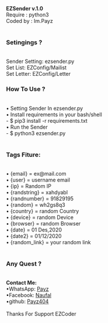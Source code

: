 <b>EZSender v.1.0</b>
<br>
Require : python3
<br>
Coded by : Im.Payz
<br>
<br>
<h3>Setingings ?</h3>
<br>
Sender Setting: ezsender.py
<br>
Set List: EZConfig/Mailist
<br>
Set Letter: EZConfig/Letter
<br>
  <h3>How To Use ?</h3>
<br>
• Setting Sender In ezsender.py
<br>
• Install requirements in your bash/shell
<br>
- $ pip3 install -r requirements.txt
<br>
• Run the Sender
<br>
- $ python3 ezsender.py
<br>
<br>  
  <h3>Tags Fiture:</h3>
<br>  
  • {email} = ex@mail.com 
  <br>
  • {user} = username email
  <br>
  • {ip} = Random IP
  <br>
  • {randstring} = xahdyabl
  <br>
  • {randnumber} = 91829195
  <br>
  • {random} = wh2gs8q3
  <br>
  • {country} = random Country
  <br>
  • {device} = random Device
  <br>
  • {browser} = random Browser
  <br>
  • {date} =  01 Des,2020
  <br>
  • {date2} = 01/12/2020
  <br>
  • {random_link} = your random link
  <br>
  
<br>
<h3>Any Quest ?</h3>
<br>
<b>Contact Me:</b>
<br>
  •WhatsApp: <a href="https://api.whatsapp.com/send?phone=+6282246831089">Payz</a>
  <br>
  •Facebook: <a href="https://facebook.com/naufal.frs.5">Naufal</a>
  <br>
  •github: <a href="https://github.com/payz404">Payz404</a>
<br>
<br>  
Thanks For Support EZCoder


